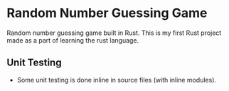 # Random Number Guessing Game
Random number guessing game built in Rust. This is my first Rust project made as a part of learning the rust language.

## Unit Testing
- Some unit testing is done inline in source files (with inline modules).
